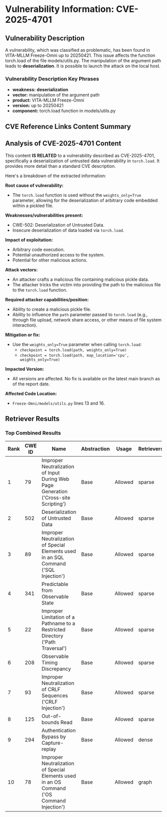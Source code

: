 # Vulnerability Information: CVE-2025-4701

## Vulnerability Description
A vulnerability, which was classified as problematic, has been found in VITA-MLLM Freeze-Omni up to 20250421. This issue affects the function torch.load of the file models/utils.py. The manipulation of the argument path leads to **deserialization**. It is possible to launch the attack on the local host.

### Vulnerability Description Key Phrases
- **weakness:** **deserialization**
- **vector:** manipulation of the argument path
- **product:** VITA-MLLM Freeze-Omni
- **version:** up to 20250421
- **component:** torch.load function in models/utils.py

## CVE Reference Links Content Summary
## Analysis of CVE-2025-4701 Content

This content **IS RELATED** to a vulnerability described as CVE-2025-4701, specifically a deserialization of untrusted data vulnerability in `torch.load`. It provides more detail than a standard CVE description.

Here's a breakdown of the extracted information:

**Root cause of vulnerability:**

*   The `torch.load` function is used without the `weights_only=True` parameter, allowing for the deserialization of arbitrary code embedded within a pickled file.

**Weaknesses/vulnerabilities present:**

*   CWE-502: Deserialization of Untrusted Data.
*   Insecure deserialization of data loaded via `torch.load`.

**Impact of exploitation:**

*   Arbitrary code execution.
*   Potential unauthorized access to the system.
*   Potential for other malicious actions.

**Attack vectors:**

*   An attacker crafts a malicious file containing malicious pickle data.
*   The attacker tricks the victim into providing the path to the malicious file to the `torch.load` function.

**Required attacker capabilities/position:**

*   Ability to create a malicious pickle file.
*   Ability to influence the `path` parameter passed to `torch.load` (e.g., through file upload, network share access, or other means of file system interaction).

**Mitigation or fix:**

*   Use the `weights_only=True` parameter when calling `torch.load`:
    *   `checkpoint = torch.load(path, weights_only=True)`
    *   `checkpoint = torch.load(path, map_location='cpu', weights_only=True)`

**Impacted Version:**

*   All versions are affected. No fix is available on the latest main branch as of the report date.

**Affected Code Location:**

*   `Freeze-Omni/models/utils.py` lines 13 and 16.

## Retriever Results

### Top Combined Results

| Rank | CWE ID | Name | Abstraction | Usage  | Retrievers | Individual Scores |
|------|--------|------|-------------|-------|------------|-------------------|
| 1 | 79 | Improper Neutralization of Input During Web Page Generation ('Cross-site Scripting') | Base | Allowed | sparse | 0.312 |
| 2 | 502 | Deserialization of Untrusted Data | Base | Allowed | sparse | 0.295 |
| 3 | 89 | Improper Neutralization of Special Elements used in an SQL Command ('SQL Injection') | Base | Allowed | sparse | 0.289 |
| 4 | 341 | Predictable from Observable State | Base | Allowed | sparse | 0.270 |
| 5 | 22 | Improper Limitation of a Pathname to a Restricted Directory ('Path Traversal') | Base | Allowed | sparse | 0.270 |
| 6 | 208 | Observable Timing Discrepancy | Base | Allowed | sparse | 0.268 |
| 7 | 93 | Improper Neutralization of CRLF Sequences ('CRLF Injection') | Base | Allowed | sparse | 0.263 |
| 8 | 125 | Out-of-bounds Read | Base | Allowed | sparse | 0.262 |
| 9 | 294 | Authentication Bypass by Capture-replay | Base | Allowed | dense | 0.543 |
| 10 | 78 | Improper Neutralization of Special Elements used in an OS Command ('OS Command Injection') | Base | Allowed | graph | 0.003 |

